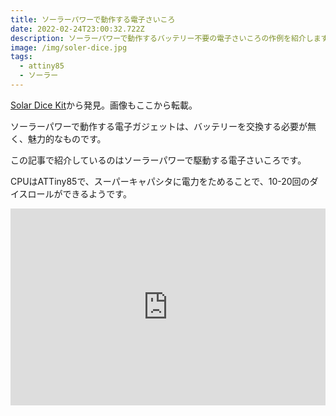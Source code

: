 ```yaml
---
title: ソーラーパワーで動作する電子さいころ
date: 2022-02-24T23:00:32.722Z
description: ソーラーパワーで動作するバッテリー不要の電子さいころの作例を紹介します。
image: /img/soler-dice.jpg
tags:
  - attiny85
  - ソーラー
---
```

[Solar Dice Kit](https://www.tindie.com/products/curiouselectric/solar-dice-kit/)から発見。画像もここから転載。

ソーラーパワーで動作する電子ガジェットは、バッテリーを交換する必要が無く、魅力的なものです。

この記事で紹介しているのはソーラーパワーで駆動する電子さいころです。

CPUはATTiny85で、スーパーキャパシタに電力をためることで、10-20回のダイスロールができるようです。

<iframe width="100%" height="315" src="https://www.youtube.com/embed/JGZQ7kwTqMo" title="YouTube video player" frameborder="0" allow="accelerometer; autoplay; clipboard-write; encrypted-media; gyroscope; picture-in-picture" allowfullscreen></iframe>
